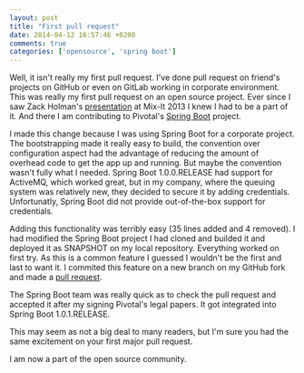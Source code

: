 ```yaml
---
layout: post
title: "First pull request"
date: 2014-04-12 16:57:46 +0200
comments: true
categories: ['opensource', 'spring boot']
---
```


Well, it isn't really my first pull request.  I've done pull request on friend's projects on GitHub or even on GitLab working in corporate environment.  This was really my first pull request on an open source project.  Ever since I saw Zack Holman's [presentation](http://zachholman.com/talk/product-is-the-byproduct/) at Mix-It 2013 I knew I had to be a part of it.  And there I am contributing to Pivotal's [Spring Boot](http://projects.spring.io/spring-boot/) project.

I made this change because I was using Spring Boot for a corporate project.  The bootstrapping made it really easy to build, the convention over configuration aspect had the advantage of reducing the amount of overhead code to get the app up and running.  But maybe the convention wasn't fully what I needed.  Spring Boot 1.0.0.RELEASE had support for ActiveMQ, which worked great, but in my company, where the queuing system was relatively new, they decided to secure it by adding credentials.  Unfortunatly, Spring Boot did not provide out-of-the-box support for credentials.

Adding this functionality was terribly easy (35 lines added and 4 removed).  I had modified the Spring Boot project I had cloned and builded it and deployed it as SNAPSHOT on my local repository.  Everything worked on first try.  As this is a common feature I guessed I wouldn't be the first and last to want it.  I commited this feature on a new branch on my GitHub fork and made a [pull request](https://github.com/spring-projects/spring-boot/pull/618).

The Spring Boot team was really quick as to check the pull request and accepted it after my signing Pivotal's legal papers.  It got integrated into Spring Boot 1.0.1.RELEASE.

This may seem as not a big deal to many readers, but I'm sure you had the same excitement on your first major pull request.

I am now a part of the open source community.